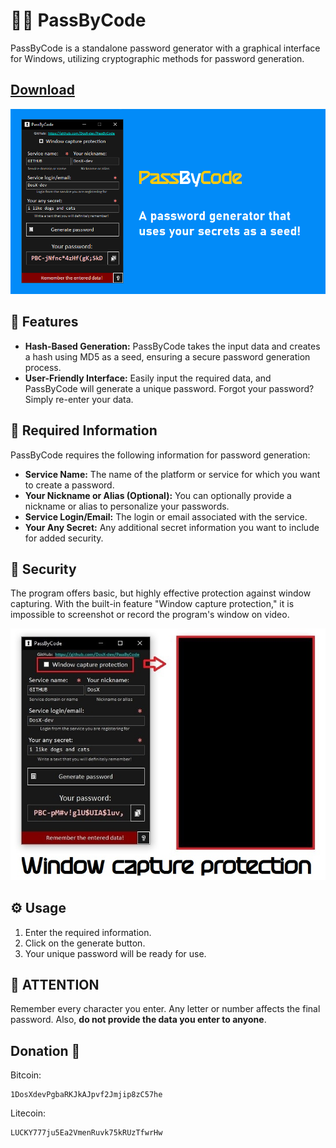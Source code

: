# 🔐🌐 PassByCode

PassByCode is a standalone password generator with a graphical interface for Windows, utilizing cryptographic methods for password generation. 

## [Download](https://github.com/DosX-dev/PassByCode/releases/tag/Builds)
![](gui.jpg)

## 🚀 Features
- **Hash-Based Generation:** PassByCode takes the input data and creates a hash using MD5 as a seed, ensuring a secure password generation process.
- **User-Friendly Interface:** Easily input the required data, and PassByCode will generate a unique password. Forgot your password? Simply re-enter your data.

## 📝 Required Information
PassByCode requires the following information for password generation:
- **Service Name:** The name of the platform or service for which you want to create a password.
- **Your Nickname or Alias (Optional):** You can optionally provide a nickname or alias to personalize your passwords.
- **Service Login/Email:** The login or email associated with the service.
- **Your Any Secret:** Any additional secret information you want to include for added security.

## 🔏 Security
The program offers basic, but highly effective protection against window capturing. With the built-in feature "Window capture protection," it is impossible to screenshot or record the program's window on video.

![](capture-protection.jpg)

## ⚙️ Usage
1. Enter the required information.
2. Click on the generate button.
3. Your unique password will be ready for use.

## 🔴 ATTENTION
Remember every character you enter. Any letter or number affects the final password.
Also, **do not provide the data you enter to anyone**.

## Donation 🤝
Bitcoin:
```BTC
1DosXdevPgbaRKJkAJpvf2Jmjip8zC57he
```
Litecoin:
```LTC
LUCKY777ju5Ea2VmenRuvk75kRUzTfwrHw
```
